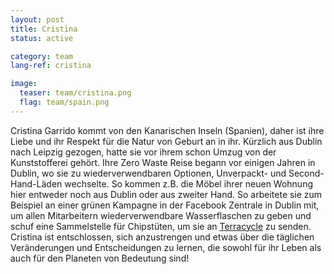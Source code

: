 ```yaml
---
layout: post
title: Cristina
status: active

category: team
lang-ref: cristina

image:
  teaser: team/cristina.png
  flag: team/spain.png
---
```


Cristina Garrido kommt von den Kanarischen Inseln (Spanien), daher ist ihre Liebe und ihr Respekt für die Natur von Geburt an in ihr. Kürzlich aus Dublin nach Leipzig gezogen, hatte sie vor ihrem schon Umzug von der Kunststofferei gehört. Ihre Zero Waste Reise begann vor einigen Jahren in Dublin, wo sie zu wiederverwendbaren Optionen, Unverpackt- und Second-Hand-Läden wechselte. So kommen z.B. die Möbel ihrer neuen Wohnung hier entweder noch aus Dublin oder aus zweiter Hand. So arbeitete sie zum Beispiel an einer grünen Kampagne in der Facebook Zentrale in Dublin mit, um allen Mitarbeitern wiederverwendbare Wasserflaschen zu geben und schuf eine Sammelstelle für Chipstüten, um sie an [Terracycle](https://www.terracycle.com/de-DE) zu senden. Cristina ist entschlossen, sich anzustrengen und etwas über die täglichen Veränderungen und Entscheidungen zu lernen, die sowohl für ihr Leben als auch für den Planeten von Bedeutung sind!
